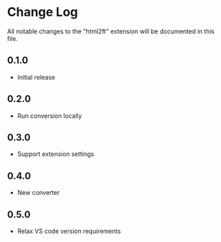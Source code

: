 # Change Log

All notable changes to the "html2ft" extension will be documented in this file.

## 0.1.0

- Initial release

## 0.2.0

- Run conversion locally

## 0.3.0

- Support extension settings

## 0.4.0

- New converter

## 0.5.0

- Relax VS code version requirements
